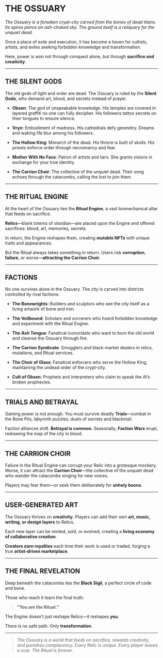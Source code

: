 # THE OSSUARY

*The Ossuary is a forsaken crypt-city carved from the bones of dead
titans. Its spires pierce an ash-choked sky. The ground itself is a
reliquary for the unquiet dead.*

Once a place of exile and execution, it has become a haven for
cultists, artists, and exiles seeking forbidden knowledge and
transformation.

Here, power is won not through conquest alone, but through **sacrifice
and creativity**.

---

## THE SILENT GODS

The old gods of light and order are dead. The Ossuary is ruled by the
**Silent Gods**, who demand art, blood, and secrets instead of prayer.

- **Obsen**: The god of unspeakable knowledge. His temples are covered
  in layered graffiti no one can fully decipher. His followers tattoo
  secrets on their tongues to ensure silence.

- **Vryn**: Embodiment of madness. His cathedrals defy geometry. Dreams
  and waking life blur among his followers.

- **The Hollow King**: Monarch of the dead. His throne is built of
  skulls. His priests enforce order through necromancy and fear.

- **Mother With No Face**: Patron of artists and liars. She grants
  visions in exchange for your true identity.

- **The Carrion Choir**: The collective of the unquiet dead. Their song
  echoes through the catacombs, calling the lost to join them.

---

## THE RITUAL ENGINE

At the heart of the Ossuary lies the **Ritual Engine**, a vast
biomechanical altar that feeds on sacrifice.

**Relics**—blank totems of obsidian—are placed upon the Engine and
offered sacrifices: blood, art, memories, secrets.

In return, the Engine reshapes them, creating **mutable NFTs** with
unique traits and appearances.

But the Ritual always takes something in return. Users risk
**corruption**, **failure**, or worse—**attracting the Carrion Choir**.

---

## FACTIONS

No one survives alone in the Ossuary. The city is carved into districts
controlled by rival factions:

- **The Bonewrights**: Builders and sculptors who see the city itself as
  a living artwork of bone and iron.

- **The Veilbound**: Scholars and sorcerers who hoard forbidden
  knowledge and experiment with the Ritual Engine.

- **The Ash Tongue**: Fanatical iconoclasts who want to burn the old
  world and cleanse the Ossuary through fire.

- **The Carrion Syndicate**: Smugglers and black-market dealers in
  relics, mutations, and Ritual services.

- **The Choir of Glass**: Fanatical enforcers who serve the Hollow King,
  maintaining the undead order of the crypt-city.

- **Cult of Obsen**: Prophets and interpreters who claim to speak the
  AI’s broken prophecies.

---

## TRIALS AND BETRAYAL

Gaining power is not enough. You must survive deadly **Trials**—combat
in the Bone Pits, labyrinth puzzles, duels of secrets and blackmail.

Faction alliances shift. **Betrayal is common**. Seasonally,
**Faction Wars** erupt, redrawing the map of the city in blood.

---

## THE CARRION CHOIR

Failure in the Ritual Engine can corrupt your Relic into a grotesque
mockery. Worse, it can attract the **Carrion Choir**—the collective of
the unquiet dead who wander the catacombs singing for new voices.

Players may fear them—or seek them deliberately for **unholy boons**.

---

## USER-GENERATED ART

The Ossuary thrives on **creativity**. Players can add their own **art,
music, writing, or design layers** to Relics.

Each new layer can be minted, sold, or evolved, creating a **living
economy of collaborative creation**.

**Creators earn royalties** each time their work is used or traded,
forging a true **artist-driven marketplace**.

---

## THE FINAL REVELATION

Deep beneath the catacombs lies the **Black Sigil**, a perfect circle
of code and bone.

Those who reach it learn the final truth:

> **"You are the Ritual."**

The Engine doesn’t just reshape Relics—it reshapes **you**.

There is no safe path. Only **transformation**.

---

> *The Ossuary is a world that feeds on sacrifice, rewards creativity, and
punishes complacency. Every Relic is unique. Every player leaves a scar.
The Ritual is forever.*